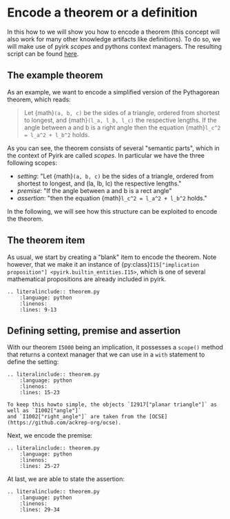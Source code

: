 # Encode a theorem or a definition

In this how to we will show you how to encode a theorem (this concept will also work for many other knowledge
artifacts like definitions).
To do so, we will make use of pyirk *scopes* and pythons context managers.
The resulting script can be found [here](theorem.py).


## The example theorem

As an example, we want to encode a simplified version of the Pythagorean theorem, which reads:
> Let {math}`(a, b, c)` be the sides of a triangle, ordered from shortest to longest, and {math}`(l_a, l_b, l_c)` the
> respective lengths. If the angle between a and b is a right angle then the equation {math}`l_c^2 = l_a^2 + l_b^2` holds.

As you can see, the theorem consists of several "semantic parts", which in the context of Pyirk are
called *scopes*. In particular we have the three following scopes:

- *setting*: "Let {math}`(a, b, c)` be the sides of a triangle, ordered from shortest to longest, and (la, lb, lc) the
  respective lengths."
- *premise*: "If the angle between a and b is a rect angle"
- *assertion*: "then the equation {math}`l_c^2 = l_a^2 + l_b^2` holds."

In the following, we will see how this structure can be exploited to encode the theorem.

## The theorem item

As usual, we start by creating a "blank" item to encode the theorem.
Note however, that we make it an instance of {py:class}`I15["implication proposition"] <pyirk.builtin_entities.I15>`,
which is one of several mathematical propositions are already included in pyirk.
```{eval-rst}
.. literalinclude:: theorem.py
    :language: python
    :linenos:
    :lines: 9-13
```


## Defining setting, premise and assertion

With our theorem `I5000` being an implication, it possesses a `scope()` method
that returns a context manager that we can use in a `with` statement to define the setting:
```{eval-rst}
.. literalinclude:: theorem.py
    :language: python
    :linenos:
    :lines: 15-23
```
```{note}
To keep this howto simple, the objects `I2917["planar triangle"]` as well as `I1002["angle"]`
and `I1002["right_angle"]` are taken from the [OCSE](https://github.com/ackrep-org/ocse).
```
Next, we encode the premise:
```{eval-rst}
.. literalinclude:: theorem.py
    :language: python
    :linenos:
    :lines: 25-27
```
At last, we  are able to state the assertion:
```{eval-rst}
.. literalinclude:: theorem.py
    :language: python
    :linenos:
    :lines: 29-34
```
